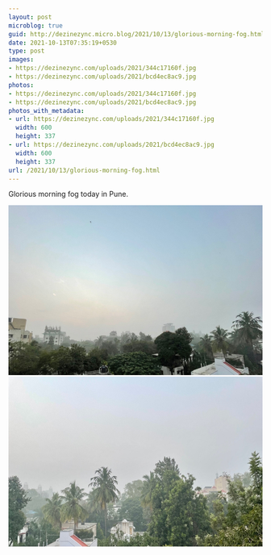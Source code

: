 ```yaml
---
layout: post
microblog: true
guid: http://dezinezync.micro.blog/2021/10/13/glorious-morning-fog.html
date: 2021-10-13T07:35:19+0530
type: post
images:
- https://dezinezync.com/uploads/2021/344c17160f.jpg
- https://dezinezync.com/uploads/2021/bcd4ec8ac9.jpg
photos:
- https://dezinezync.com/uploads/2021/344c17160f.jpg
- https://dezinezync.com/uploads/2021/bcd4ec8ac9.jpg
photos_with_metadata:
- url: https://dezinezync.com/uploads/2021/344c17160f.jpg
  width: 600
  height: 337
- url: https://dezinezync.com/uploads/2021/bcd4ec8ac9.jpg
  width: 600
  height: 337
url: /2021/10/13/glorious-morning-fog.html
---
```

Glorious morning fog today in Pune. 

<img src="uploads/2021/344c17160f.jpg" width="600" height="337" alt="" /><img src="uploads/2021/bcd4ec8ac9.jpg" width="600" height="337" alt="" />
